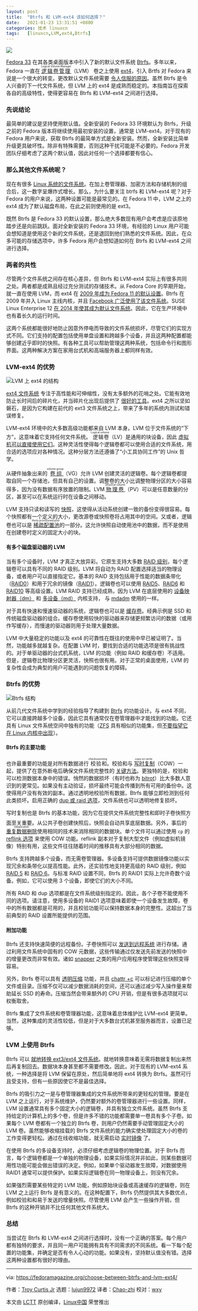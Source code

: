 ```yaml
---
layout: post
title:	"Btrfs 和 LVM-ext4 该如何选择？"
date:	2021-01-23 13:31:51 +0800 
categories:	技术 linuxcn 
tags:	[linuxcn,LVM,ext4,Btrfs]
---
```



![](/Asserts/Images//attachment/album/202101/23/133137m2wfkiq8ykyvwyhv.jpg)


[Fedora 33](https://fedoramagazine.org/announcing-fedora-33/) 在其各类桌面版本中引入了新的默认文件系统 [Btrfs](https://btrfs.wiki.kernel.org/index.php/Main_Page)。多年以来，Fedora 一直在 <ruby> <a href="https://man7.org/linux/man-pages/man8/lvm.8.html">  逻辑卷管理 </a> <rt>  Logical Volume Manager </rt></ruby>（LVM） 卷之上使用 [ext4](https://ext4.wiki.kernel.org/index.php/Main_Page)，引入 Brtfs 对 Fedora 来说是一个很大的转变。更改默认文件系统需要 [令人信服的原因](https://fedoraproject.org/wiki/Changes/BtrfsByDefault)。虽然 Btrfs 是令人兴奋的下一代文件系统，但 LVM 上的 ext4 是成熟而稳定的。本指南旨在探索各自的高级特性，使得更容易在 Btrfs 和 LVM-ext4 之间进行选择。


### 先说结论


最简单的建议是坚持使用默认值。全新安装的 Fedora 33 环境默认为 Btrfs，升级之前的 Fedora 版本将继续使用最初安装的设置，通常是 LVM-ext4。对于现有的 Fedora 用户来说，获取 Btrfs 的最简单方式是全新安装。然而，全新安装比简单升级更具破坏性。除非有特殊需要，否则这种干扰可能是不必要的。Fedora 开发团队仔细考虑了这两个默认值，因此对任何一个选择都要有信心。


### 那么其他文件系统呢？


现在有很多 [Linux 系统的文件系统](https://man7.org/linux/man-pages/man5/filesystems.5.html)。在加上卷管理器、加密方法和存储机制的组合后，这一数字呈爆炸式增长。那么，为什么要关注 btrfs 和 LVM-ext4 呢？对于 Fedora 的用户来说，这两种设置可能是最常见的。在 Fedora 11 中，LVM 之上的 ext4 成为了默认磁盘布局，在此之前则使用的是 ext3。


既然 Btrfs 是 Fedora 33 的默认设置，那么绝大多数现有用户会考虑是应该原地踏步还是向前跳跃。面对全新安装的 Fedora 33 环境，有经验的 Linux 用户可能会想知道是使用这个新的文件系统，还是退回到他们熟悉的文件系统。因此，在众多可能的存储选项中，许多 Fedora 用户会想知道如何在 Btrfs 和 LVM-ext4 之间进行选择。


### 两者的共性


尽管两个文件系统之间存在核心差异，但 Btrfs 和 LVM-ext4 实际上有很多共同之处。两者都是成熟且经过充分测试的存储技术。从 Fedora Core 的早期开始，就一直在使用 LVM，而 ext4 在 [2009 年成为 Fedora 11 的默认设置](https://docs.fedoraproject.org/en-US/Fedora/11/html/Release_Notes/index.html#sect-Release_Notes-Fedora_11_Overview)。Btrfs 在 2009 年并入 Linux 主线内核，并且 [Facebook 广泛使用了该文件系统](https://facebookmicrosites.github.io/btrfs/docs/btrfs-facebook.html)。SUSE Linux Enterprise 12 [在 2014 年使其成为默认文件系统](https://www.suse.com/releasenotes/x86_64/SUSE-SLES/12/#fate-317221)。因此，它在生产环境中也有着长久的运行时间。


这两个系统都能很好地防止因意外停电而导致的文件系统损坏，尽管它们的实现方式不同。它们支持的配置包括使用单盘设置和跨越多个设备，并且这两种配置都能够创建近乎即时的快照。有各种工具可以帮助管理这两种系统，包括命令行和图形界面。这两种解决方案在家用台式机和高端服务器上都同样有效。


### LVM-ext4 的优势


![LVM 上 ext4 的结构](/Asserts/Images//attachment/album/202101/23/133153m0vsive3khrr55ek.jpg)


[ext4 文件系统](https://opensource.com/article/18/4/ext4-filesystem) 专注于高性能和可伸缩性，没有太多额外的花哨之处。它能有效地防止长时间后的碎片化，并当碎片化出现后提供了 [很好的工具](https://man7.org/linux/man-pages/man8/e4defrag.8.html)。ext4 之所以坚如磐石，是因为它构建在前代的 ext3 文件系统之上，带来了多年的系统内测试和错误修复。


LVM-ext4 环境中的大多数高级功能都来自 LVM 本身。LVM 位于文件系统的“下方”，这意味着它支持任何文件系统。<ruby> 逻辑卷 <rt>  Logical volume </rt></ruby>（LV）是通用的块设备，因此 [虚拟机可以直接使用它们](https://libvirt.org/storage.html#StorageBackendLogical)。这种灵活性使得每个逻辑卷都可以使用合适的文件系统，用合适的选项应对各种情况。这种分层方法还遵循了“小工具协同工作”的 Unix 哲学。


从硬件抽象出来的<ruby> <a href="https://www.redhat.com/sysadmin/create-volume-group">  卷组 </a> <rt>  volume group </rt></ruby>（VG）允许 LVM 创建灵活的逻辑卷。每个逻辑卷都提取自同一个存储池，但具有自己的设置。调整卷的大小比调整物理分区的大小容易得多，因为没有数据有序放置的限制。LVM <ruby> <a href="https://www.redhat.com/sysadmin/create-physical-volume">  物理卷 </a> <rt>  physical volume </rt></ruby>（PV）可以是任意数量的分区，甚至可以在系统运行时在设备之间移动。


LVM 支持只读和读写的 [快照](https://tldp.org/HOWTO/LVM-HOWTO/snapshotintro.html)，这使得从活动系统创建一致的备份变得很容易。每个快照都有一个定义的大小，更改源卷或快照卷将占用其中的空间。又或者，逻辑卷也可以是<ruby> <a href="https://man7.org/linux/man-pages/man7/lvmthin.7.html">  稀疏配置池 </a> <rt>  thinly provisioned pool </rt></ruby>的一部分。这允许快照自动使用池中的数据，而不是使用在创建卷时定义的固定大小的块。


#### 有多个磁盘驱动器的 LVM


当有多个设备时，LVM 才真正大放异彩。它原生支持大多数 [RAID 级别](https://rhea.dev/articles/2018-08/LVM-RAID-on-Fedora)，每个逻辑卷可以具有不同的 RAID 级别。LVM 将自动为 RAID 配置选择适当的物理设备，或者用户可以直接指定它。基本的 RAID 支持包括用于性能的数据条带化（[RAID0](https://en.wikipedia.org/wiki/Standard_RAID_levels#RAID_0)）和用于冗余的镜像（[RAID1](https://en.wikipedia.org/wiki/Standard_RAID_levels#RAID_1)）。逻辑卷也可以使用 [RAID5](https://en.wikipedia.org/wiki/Standard_RAID_levels#RAID_5)、[RAID6](https://en.wikipedia.org/wiki/Standard_RAID_levels#RAID_6) 和 [RAID10](https://en.wikipedia.org/wiki/Non-standard_RAID_levels#Linux_MD_RAID_10) 等高级设置。LVM RAID 支持已经成熟，因为 LVM 在底层使用的 [设备映射器（dm）](https://man7.org/linux/man-pages/man8/dmsetup.8.html) 和 [多设备（md）](https://man7.org/linux/man-pages/man4/md.4.html) 内核支持， 与 [mdadm](https://fedoramagazine.org/managing-raid-arrays-with-mdadm/) 使用的一样。


对于具有快速和慢速驱动器的系统，逻辑卷也可以是 [缓存卷](https://man7.org/linux/man-pages/man7/lvmcache.7.html)。经典示例是 SSD 和传统磁盘驱动器的组合。缓存卷使用较快的驱动器来存储更频繁访问的数据（或用作写缓存），而慢速的驱动器则用于处理大量数据。


LVM 中大量稳定的功能以及 ext4 的可靠性在既往的使用中早已被证明了。当然，功能越多就越复杂。在配置 LVM 时，要找到合适的功能选项是很有挑战性的。对于单驱动器的台式机系统，LVM 的功能（例如 RAID 和缓存卷）不适用。但是，逻辑卷比物理分区更灵活，快照也很有用。对于正常的桌面使用，LVM 的复杂性会成为典型的用户可能遇到的问题恢复的障碍。


### Btrfs 的优势


![Btrfs 结构](/Asserts/Images//attachment/album/202101/23/133153ytf8tgzi7izzdz8t.jpg)


从前几代文件系统中学到的经验指导了构建到 [Btrfs](https://btrfs.wiki.kernel.org/index.php/Main_Page) 的功能设计。与 ext4 不同，它可以直接跨越多个设备，因此它具有通常仅在卷管理器中才能找到的功能。它还具有 Linux 文件系统空间中独有的功能（[ZFS](https://en.wikipedia.org/wiki/ZFS) 具有相似的功能集，但[不要指望它在 Linux 内核中出现](https://itsfoss.com/linus-torvalds-zfs/)）。


#### Btrfs 的主要功能


也许最重要的功能是对所有数据进行<ruby> 校验和 <rt>  checksumming </rt></ruby>。校验和与<ruby> <a href="https://en.wikipedia.org/wiki/Copy-on-write">  写时复制 </a> <rt>  copy-on-write </rt></ruby>（COW）一起，提供了在意外断电后确保文件系统完整性的 [关键方法](https://btrfs.wiki.kernel.org/index.php/FAQ#Can_I_have_nodatacow_.28or_chattr_.2BC.29_but_still_have_checksumming.3F)。更独特的是，校验和可以检测数据本身中的错误。悄然的数据损坏（有时也称为 [bitrot](https://arstechnica.com/information-technology/2014/01/bitrot-and-atomic-cows-inside-next-gen-filesystems/)）比大多数人意识到的更常见。如果没有主动验证，损坏最终可能会传播到所有可用的备份中。这使得用户没有有效的副本。通过透明地校验所有数据，Btrfs 能够立即检测到任何此类损坏。启用正确的 [dup 或 raid 选项](https://man7.org/linux/man-pages/man8/mkfs.btrfs.8.html#DUP_PROFILES_ON_A_SINGLE_DEVICE)，文件系统也可以透明地修复损坏。


写时复制也是 Btrfs 的基本功能，因为它在提供文件系统完整性和即时子卷快照方面至关重要。从公共子卷创建快照后，快照会自动共享底层数据。另外，事后的<ruby> <a href="https://btrfs.wiki.kernel.org/index.php/Deduplication">  重复数据删除 </a> <rt>  deduplication </rt></ruby> 使用相同的技术来消除相同的数据块。单个文件可以通过使用 `cp` 的 [reflink 选项](https://btrfs.wiki.kernel.org/index.php/UseCases#How_do_I_copy_a_large_file_and_utilize_COW_to_keep_it_from_actually_being_copied.3F) 来使用 COW 功能。reflink 副本对于复制大型文件（例如虚拟机镜像）特别有用，这些文件往往随着时间的推移具有大部分相同的数据。


Btrfs 支持跨越多个设备，而无需卷管理器。多设备支持可提供数据镜像功能以实现冗余和条带化以提高性能。此外，还实验性地支持更高级的 RAID 级别，例如 [RAID 5](https://en.wikipedia.org/wiki/Standard_RAID_levels#RAID_5) 和 [RAID 6](https://en.wikipedia.org/wiki/Standard_RAID_levels#RAID_6)。与标准 RAID 设置不同，Btrfs 的 RAID1 实际上允许奇数个设备。例如，它可以使用 3 个设备，即使它们的大小不同。


所有 RAID 和 dup 选项都是在文件系统级别指定的。因此，各个子卷不能使用不同的选项。请注意，使用多设备的 RAID1 选项意味着即使一个设备发生故障，卷中的所有数据都是可用的，并且校验功能可以保持数据本身的完整性。这超出了当前典型的 RAID 设置所能提供的范围。


#### 附加功能


Btrfs 还支持快速简便的远程备份。子卷快照可以 [发送到远程系统](https://fedoramagazine.org/btrfs-snapshots-backup-incremental/) 进行存储。通过利用文件系统中固有的 COW 元数据，这些传输通过仅发送先前发送的快照中的增量更改而非常有效。诸如 [snapper](http://snapper.io/) 之类的用户应用程序使管理这些快照变得容易。


另外，Btrfs 卷可以具有 [透明压缩](https://btrfs.wiki.kernel.org/index.php/Compression) 功能，并且 [chattr +c](https://www.man7.org/linux/man-pages/man1/chattr.1.html) 可以标记进行压缩的单个文件或目录。压缩不仅可以减少数据消耗的空间，还可以通过减少写入操作量来帮助延长 SSD 的寿命。压缩当然会带来额外的 CPU 开销，但是有很多选项就可以权衡取舍。


Btrfs 集成了文件系统和卷管理器功能，这意味着总体维护比 LVM-ext4 更简单。当然，这种集成的灵活性较低，但是对于大多数台式机甚至服务器而言，设置已足够。


### LVM 上使用 Btrfs


Btrfs 可以 [就地转换 ext3/ext4 文件系统](https://btrfs.wiki.kernel.org/index.php/Conversion_from_Ext3)。就地转换意味着无需将数据复制出来然后再复制回去。数据块本身甚至都不需要修改。因此，对于现有的 LVM-ext4 系统，一种选择是将 LVM 保留在原处，然后简单地将 ext4 转换为 Btrfs。虽然可行且受支持，但有一些原因使它不是最佳选择。


Btrfs 的吸引力之一是与卷管理器集成的文件系统所带来的更轻松的管理。要是在 LVM 之上运行，对于系统维护，仍然要对额外的卷管理器进行一些设置。同样，LVM 设置通常具有多个固定大小的逻辑卷，并具有独立文件系统。虽然 Btrfs 支持给定的计算机上的多个卷，但是许多不错的功能都需要单一卷具有多个子卷。如果每个 LVM 卷都有一个独立的 Btrfs 卷，则用户仍然需要手动管理固定大小的 LVM 卷。虽然能够收缩挂载的 Btrfs 文件系统的能力确实使处理固定大小的卷的工作变得更轻松。通过在线收缩功能，就无需启动 [实时镜像](https://fedoramagazine.org/reclaim-hard-drive-space-with-lvm/) 了。


在使用 Btrfs 的多设备支持时，必须仔细考虑逻辑卷的物理位置。对于 Btrfs 而言，每个逻辑卷都是一个单独的物理设备，如果实际情况并非如此，则某些数据可用性功能可能会做出错误的决定。例如，如果单个驱动器发生故障，对数据使用 RAID1 通常可以提供保护。如果实际逻辑卷在同一物理设备上，则没有冗余。


如果强烈需要某些特定的 LVM 功能，例如原始块设备或高速缓存的逻辑卷，则在 LVM 之上运行 Btrfs 是有意义的。在这种配置下，Btrfs 仍然提供其大多数优点，例如校验和和易于发送的增量快照。尽管使用 LVM 会产生一些操作开销，但 Btrfs 的这种开销并不比任何其他文件系统大。


### 总结


当尝试在 Btrfs 和 LVM-ext4 之间进行选择时，没有一个正确的答案。每个用户都有独特的要求，并且同一用户可能拥有具有不同需求的不同系统。看一下每个配置的功能集，并确定是否有令人心动的功能。如果没有，坚持默认值没有错。选择这两种设置都有很好的理由。




---


via: <https://fedoramagazine.org/choose-between-btrfs-and-lvm-ext4/>


作者：[Troy Curtis Jr](https://fedoramagazine.org/author/troycurtisjr/) 选题：[lujun9972](https://github.com/lujun9972) 译者：[Chao-zhi](https://github.com/Chao-zhi) 校对：[wxy](https://github.com/wxy)


本文由 [LCTT](https://github.com/LCTT/TranslateProject) 原创编译，[Linux中国](https://linux.cn/) 荣誉推出
